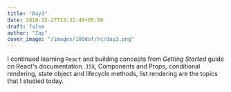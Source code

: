 ```yaml
---
title: "Day3"
date: 2018-12-27T23:32:49+05:30
draft: false
author: "Zap"
cover_image: "/images/100dof/rc/day3.png"
---
```


I continued learning `React` and building concepts from _Getting Started_ guide on React's documentation. `JSX`, Components and Props, conditional rendering, state object and lifecycle methods, list rendering are the topics that I studied today.

